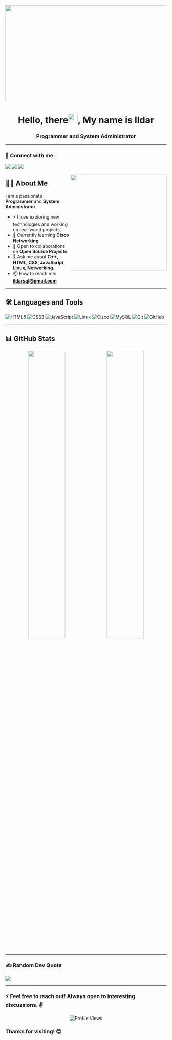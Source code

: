<div align="center">
  <img src="https://media.giphy.com/media/dWesBcTLavkZuG35MI/giphy.gif" width="600" height="300"/>
</div>

<h1 align="center">Hello, there<span><img src="https://media.giphy.com/media/hvRJCLFzcasrR4ia7z/giphy.gif" width="30px"/></span>, My name is Ildar</h1>
<h3 align="center">Programmer and System Administrator</h3>

---

<h3 align="left">🤝 Connect with me:</h3>
<p align="left">
  <a href="https://www.linkedin.com/in/ildarsql/" target="_blank"><img src="https://img.shields.io/badge/LinkedIn-0077B5?style=for-the-badge&logo=linkedin&logoColor=white"></a>
  <a href="https://twitter.com/ildarsql" target="_blank"><img src="https://img.shields.io/badge/Twitter-1DA1F2?style=for-the-badge&logo=twitter&logoColor=white"></a>
  <a href="https://discordapp.com/users/ildarsql" target="_blank"><img src="https://img.shields.io/badge/Discord-5865F2?style=for-the-badge&logo=discord&logoColor=white"></a>
</p>

<img src="https://user-images.githubusercontent.com/56123405/177257029-97b74749-6158-42db-a3bc-c4f8f80db01c.png" align="right" width=300>

## :man_technologist: About Me
I am a passionate **Programmer** and **System Administrator**.

- ⚡ I love exploring new technologies and working on real-world projects.
- 🌱 Currently learning **Cisco Networking**.
- 👯 Open to collaborations on **Open Source Projects**.
- 💬 Ask me about **C++, HTML, CSS, JavaScript, Linux, Networking**.
- 📫 How to reach me: **ildarsql@gmail.com**

---

## 🛠️ Languages and Tools

![HTML5](https://img.shields.io/badge/html5-%23E34F26.svg?style=for-the-badge&logo=html5&logoColor=white)
![CSS3](https://img.shields.io/badge/css3-%231572B6.svg?style=for-the-badge&logo=css3&logoColor=white)
![JavaScript](https://img.shields.io/badge/javascript-%23323330.svg?style=for-the-badge&logo=javascript&logoColor=%23F7DF1E)
![Linux](https://img.shields.io/badge/Linux-FCC624?style=for-the-badge&logo=linux&logoColor=black)
![Cisco](https://img.shields.io/badge/Cisco-1BA0D7?style=for-the-badge&logo=cisco&logoColor=white)
![MySQL](https://img.shields.io/badge/MySQL-005C84?style=for-the-badge&logo=mysql&logoColor=white)
![Git](https://img.shields.io/badge/Git-F05032?style=for-the-badge&logo=git&logoColor=white)
![GitHub](https://img.shields.io/badge/GitHub-181717?style=for-the-badge&logo=github&logoColor=white)

---

## 📊 GitHub Stats

<p align="center">
  <img src="https://github-readme-stats.vercel.app/api?username=ildarsql&theme=dark&show_icons=true&count_private=true" width="48%"/>
  <img src="https://github-readme-streak-stats.herokuapp.com/?user=ildarsql&theme=dark" width="48%"/>
</p>

---

### ✍️ Random Dev Quote

![](https://quotes-github-readme.vercel.app/api?type=horizontal&theme=radical)

---

<h3>⚡ Feel free to reach out! Always open to interesting discussions. ✌️</h3>

<p align="center">
  <img src="https://komarev.com/ghpvc/?username=ildarsql&label=Profile%20views&color=0e75b6&style=flat" alt="Profile Views"/>
</p>

### Thanks for visiting! 😊
